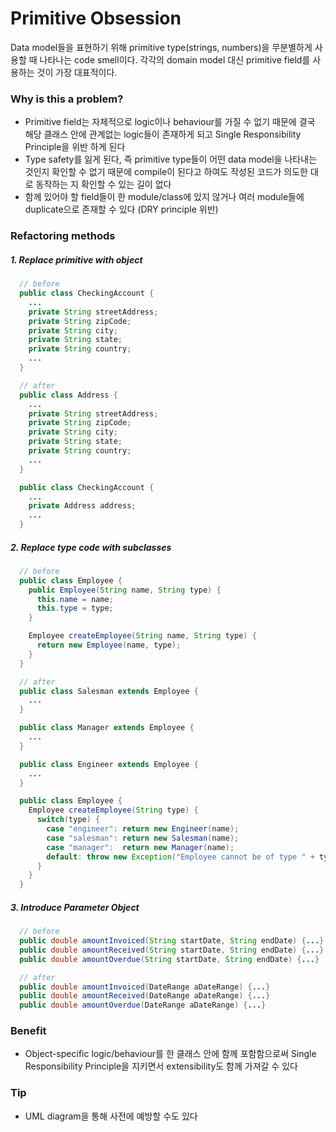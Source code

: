 # Primitive Obsession

Data model들을 표현하기 위해 primitive type(strings, numbers)을 무분별하게 사용할 때 나타나는 code smell이다. 각각의 domain model 대신 primitive field를 사용하는 것이 가장 대표적이다.

### Why is this a problem?

- Primitive field는 자체적으로 logic이나 behaviour를 가질 수 없기 때문에 결국 해당 클래스 안에 관계없는 logic들이 존재하게 되고 Single Responsibility Principle을 위반 하게 된다
- Type safety를 잃게 된다, 즉 primitive type들이 어떤 data model을 나타내는 것인지 확인할 수 없기 때문에 compile이 된다고 하여도 작성된 코드가 의도한 대로 동작하는 지 확인할 수 있는 길이 없다
- 함께 있어야 할 field들이 한 module/class에 있지 않거나 여러 module들에 duplicate으로 존재할 수 있다 (DRY principle 위반)

### Refactoring methods

##### 1. Replace primitive with object

```java
  // before
  public class CheckingAccount {
    ...
    private String streetAddress;
    private String zipCode;
    private String city;
    private String state;
    private String country;
    ...
  }

  // after
  public class Address {
    ...
    private String streetAddress;
    private String zipCode;
    private String city;
    private String state;
    private String country; 
    ...
  }

  public class CheckingAccount {
    ...
    private Address address;
    ...
  }
```

##### 2. Replace type code with subclasses

```java
  // before
  public class Employee {
    public Employee(String name, String type) {
      this.name = name;
      this.type = type;
    }

    Employee createEmployee(String name, String type) {
      return new Employee(name, type);
    }
  }

  // after 
  public class Salesman extends Employee {
    ...
  }

  public class Manager extends Employee {
    ...
  }

  public class Engineer extends Employee {
    ...
  }

  public class Employee {
    Employee createEmployee(String type) {
      switch(type) {
        case "engineer": return new Engineer(name);
        case "salesman": return new Salesman(name);
        case "manager":  return new Manager(name);
        default: throw new Exception("Employee cannot be of type " + type);
      }
    }
  }
```

##### 3. Introduce Parameter Object

```java
  // before
  public double amountInvoiced(String startDate, String endDate) {...}
  public double amountReceived(String startDate, String endDate) {...}
  public double amountOverdue(String startDate, String endDate) {...}

  // after
  public double amountInvoiced(DateRange aDateRange) {...}
  public double amountReceived(DateRange aDateRange) {...}
  public double amountOverdue(DateRange aDateRange) {...}
```

### Benefit 

- Object-specific logic/behaviour를 한 클래스 안에 함께 포함함으로써 Single Responsibility Principle을 지키면서 extensibility도 함께 가져갈 수 있다

### Tip

- UML diagram을 통해 사전에 예방할 수도 있다